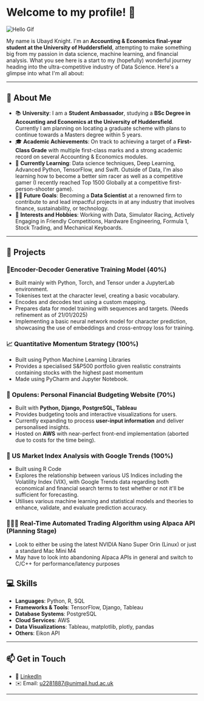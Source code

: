 # Welcome to my profile! 👋

![Hello Gif](https://i.giphy.com/media/v1.Y2lkPTc5MGI3NjExY3pmM3djdzh0YjExYXEwNWIwcWg2czM0ODYyMzQyaWtyaG4zZzh1ZyZlcD12MV9pbnRlcm5hbF9naWZfYnlfaWQmY3Q9Zw/xtrylJlBHrUVgnUEuA/giphy.gif)

My name is Ubayd Knight. I'm an **Accounting & Economics final-year student at the University of Huddersfield**, attempting to make something big from my passion in data science, machine learning, and financial analysis. What you see here is a start to my (hopefully) wonderful journey heading into the ultra-competitive industry of Data Science. Here's a glimpse into what I'm all about:

---

## 🚀 About Me

- 📚 **University**: I am a **Student Ambassador**, studying a **BSc Degree in Accounting and Economics at the University of Huddersfield**. Currently I am planning on locating a graduate scheme with plans to continue towards a Masters degree within 5 years.
- 🎓 **Academic Achievements**: On track to achieving a target of a **First-Class Grade** with multiple first-class marks and a strong academic record on several Accounting & Economics modules.
- 🌱 **Currently Learning**: Data science techniques, Deep Learning, Advanced Python, TensorFlow, and Swift. Outside of Data, I'm also learning how to become a better sim racer as well as a competitive gamer (I recently reached Top 1500 Globally at a competitive first-person-shooter game).
- 👨‍💻 **Future Goals**: Becoming a **Data Scientist** at a renowned firm to contribute to and lead impactful projects in at any industry that involves finance, sustainability, or technology.
- 📖 **Interests and Hobbies**: Working with Data, Simulator Racing, Actively Engaging in Friendly Competitions, Hardware Engineering, Formula 1, Stock Trading, and Mechanical Keyboards.

---

## 💼 Projects

### 🔢Encoder-Decoder Generative Training Model (40%)
- Built mainly with Python, Torch, and Tensor under a JupyterLab environment.
- Tokenises text at the character level, creating a basic vocabulary.
- Encodes and decodes text using a custom mapping.
- Prepares data for model training with sequences and targets. (Needs refinement as of 21/01/2025)
- Implementing a basic neural network model for character prediction, showcasing the use of embeddings and cross-entropy loss for training.

### 📈 Quantitative Momentum Strategy (100%)
- Built using Python Machine Learning Libraries
- Provides a specialised S&P500 portfolio given realistic constraints containing stocks with the highest past momentum
- Made using PyCharm and Jupyter Notebook.

### 🧮 Opulens: Personal Financial Budgeting Website (70%)
- Built with **Python, Django, PostgreSQL, Tableau**
- Provides budgeting tools and interactive visualizations for users.
- Currently expanding to process **user-input information** and deliver personalised insights.
- Hosted on **AWS** with near-perfect front-end implementation (aborted due to costs for the time being).

### 📖 US Market Index Analysis with Google Trends (100%)
- Built using R Code
- Explores the relationship between various US Indices including the Volatility Index (VIX), with Google Trends data regarding both economical and financial search terms to test whether or not it'll be sufficient for forecasting.
- Utilises various machine learning and statistical models and theories to enhance, validate, and evaluate prediction accuracy.
  
### 🧗🏽‍♂️ Real-Time Automated Trading Algorithm using Alpaca API (Planning Stage)
- Look to either be using the latest NVIDIA Nano Super Orin (Linux) or just a standard Mac Mini M4
- May have to look into abandoning Alpaca APIs in general and switch to C/C++ for performance/latency purposes

  
## 💻 Skills

- **Languages**: Python, R, SQL
- **Frameworks & Tools**: TensorFlow, Django, Tableau
- **Database Systems**: PostgreSQL
- **Cloud Services**: AWS
- **Data Visualizations**: Tableau, matplotlib, plotly, pandas
- **Others**: Eikon API

---

## 📫 Get in Touch

- 💼 [LinkedIn](https://www.linkedin.com/in/ubayd-knight-302656251/)  
- ✉️ Email: u2281887@unimail.hud.ac.uk
  
---

<!---
Utartizan/Utartizan is a ✨ special ✨ repository because its `README.md` (this file) appears on your GitHub profile.
You can click the Preview link to take a look at your changes.
--->


